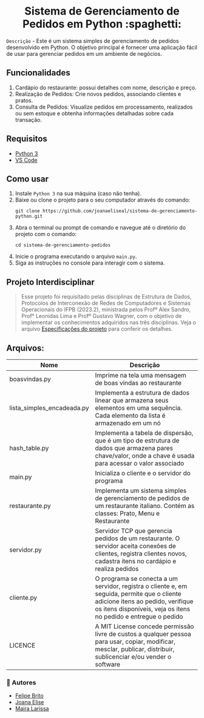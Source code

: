 <h1 align="center">Sistema de Gerenciamento de Pedidos em Python :spaghetti:</h1>


`Descrição` - Este é um sistema simples de gerenciamento de pedidos desenvolvido em Python. O objetivo principal é fornecer uma aplicação fácil de usar para gerenciar pedidos em um ambiente de negócios.

## Funcionalidades
1. Cardápio do restaurante: possui detalhes com nome, descrição e preço.
2. Realização de Pedidos: Crie novos pedidos, associando clientes e pratos.
3. Consulta de Pedidos: Visualize pedidos em processamento, realizados ou sem estoque e obtenha informações detalhadas sobre cada transação.

## Requisitos
+ [Python 3](https://docs.python.org/3/index.html)
+ [VS Code](https://code.visualstudio.com/download)

## Como usar
1. Instale `Python 3` na sua máquina (caso não tenha).
2. Baixe ou clone o projeto para o seu computador através do comando:
   ```
   git clone https://github.com/joanaeliseal/sistema-de-gerenciamento-python.git
   ```
3. Abra o terminal ou prompt de comando e navegue até o diretório do projeto com o comando:
   ```
   cd sistema-de-gerenciamento-pedidos
   ```
4. Inicie o programa executando o arquivo `main.py`.
5. Siga as instruções no console para interagir com o sistema.
   
## Projeto Interdisciplinar 
> Esse projeto foi requisitado pelas disciplinas de Estrutura de Dados, Protocolos de Interconexão de Redes de Computadores e Sistemas Operacionais do IFPB (2023.2), ministrada pelos Profº Alex Sandro, Prof° Leonidas Lima e Profº Gustavo Wagner, com o objetivo de implementar os conhecimentos adquiridos nas três disciplinas. Veja o arquivo [Especificações do projeto](https://docs.google.com/document/d/1z6RtA2er4ap2CmnEZaI3qCE_yKTS8TWkFFeoYK7zhYg/edit?pli=1) para conferir os detalhes.

## Arquivos:
| Nome | Descrição |
| ------ | ----------- |
| boasvindas.py | Imprime na tela uma mensagem de boas vindas ao restaurante |
| lista_simples_encadeada.py | Implementa a estrutura de dados linear que armazena seus elementos em uma sequência. Cada elemento da lista é armazenado em um nó |
| hash_table.py | Implementa a tabela de dispersão, que é um tipo de estrutura de dados que armazena pares chave/valor, onde a chave é usada para acessar o valor associado |
| main.py | Inicializa o cliente e o servidor do programa |
| restaurante.py | Implementa um sistema simples de gerenciamento de pedidos de um restaurante italiano. Contém as classes: Prato, Menu e Restaurante |
| servidor.py | Servidor TCP que gerencia pedidos de um restaurante. O servidor aceita conexões de clientes, registra clientes novos, cadastra itens no cardápio e realiza pedidos |
| cliente.py | O programa se conecta a um servidor, registra o cliente e, em seguida, permite que o cliente adicione itens ao pedido, verifique os itens disponíveis, veja os itens no pedido e entregue o pedido |
| LICENCE | A MIT License concede permissão livre de custos a qualquer pessoa para usar, copiar, modificar, mesclar, publicar, distribuir, sublicenciar e/ou vender o software |



### 📝 Autores

- [Felipe Brito](https://github.com/FelipeBritoLC)
- [Joana Elise](https://github.com/joanaeliseal)
- [Maira Larissa](https://github.com/Maira-larissa)
